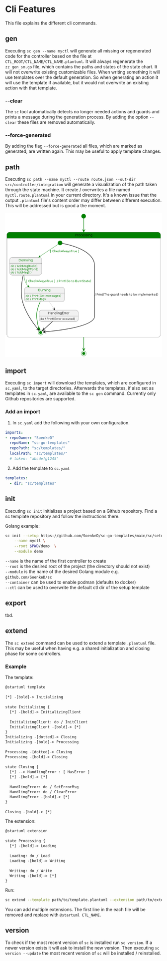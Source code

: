 # Cli Features
This file explains the different cli commands.

## gen
Executing `sc gen --name myctl` will generate 
all missing or regenerated code for the controller
based on the file at `CTL_ROOT/CTL_NAME/CTL_NAME.plantuml`.
It will always regenerate the `zz_gen_sm.go` file, 
which contains the paths and states of the state chart. 
It will not overwrite existing customizable files. 
When writing something it will use templates over the default generation.
So when generating an action it will use the template if available,
but it would not overwrite an existing action with that template.  

### --clear
The `sc` tool automatically detects no longer needed actions and guards
and prints a message during the generation process.
By adding the option `--clear` these files are removed automatically.

### --force-generated
By adding the flag `--force-generated` all files,
which are marked as generated,
are written again.
This may be useful to apply template changes.

## path
Executing `sc path --name myctl --route route.json --out-dir src/controller/integration` will generate
a visualization of the path taken through the state machine. 
It create / overwrites a file named `myctl.route.plantuml` 
in your current directory. 
It's a known issue that the output `.plantuml` file's content order may differ
between different execution.
This will be addressed but is good a the moment.

![Example output](imgs/feature_log_example.png)


## import
Executing `sc import` will download the templates,
which are configured in `sc.yaml`,
to the target directories.
Afterwards the templates,
if also set as templates in `sc.yaml`,
are available to the `sc gen` command.
Currently only Github repositories are supported. 

### Add an import
1. In `sc.yaml` add the following with your own configuration.
```yaml
imports:
- repoOwner: "SoenkeD"
  repoName: "sc-go-templates"
  repoPath: "sc/templates/"
  localPath: "sc/templates/"
  # token: "abcdefg1245"
```

2. Add the template to `sc.yaml`
```yaml
templates:
  - dir: "sc/templates"
```
## init
Executing `sc init` initializes a project
based on a Github repository.
Find a sc template repository and
follow the instructions there. 

Golang example:
```bash
sc init --setup https://github.com/SoenkeD/sc-go-templates/main/sc/setup \
	--name myctl \
	--root $PWD/demo  \
	--module demo
```
`--name` is the name of the first controller to create \
`--root` is the desired root of the project (the directory should not exist) \
`--module` is the name of the desired Golang module e.g. `github.com/SoenkeD/sc` \
`--container` can be used to enable podman (defaults to docker) \
`--ctl` can be used to overwrite the default ctl dir of the setup template

## export
tbd.

## extend
The `sc extend` command can be used to extend a template `.plantuml` file.
This may be useful when having e.g. a shared initialization and closing phase
for some controllers. 

### Example
The template:
```
@startuml template

[*] -[bold]-> Initializing

state Initializing {
  [*] -[bold]-> InitializingClient

  InitializingClient: do / InitClient
  InitializingClient -[bold]-> [*]
}
Initializing -[dotted]-> Closing
Initializing -[bold]-> Processing

Processing -[dotted]-> Closing
Processing -[bold]-> Closing

state Closing {
  [*] --> HandlingError : [ HasError ]
  [*] -[bold]-> [*]

  HandlingError: do / SetErrorMsg
  HandlingError: do / ClearError
  HandlingError -[bold]-> [*]
}

Closing -[bold]-> [*]
```

The extension:
```
@startuml extension

state Processing {
  [*] -[bold]-> Loading

  Loading: do / Load
  Loading -[bold]-> Writing

  Writing: do / Write
  Writing -[bold]-> [*]
}
```

Run:
```bash
sc extend --template path/to/template.plantuml --extension path/to/extension
```
You can add multiple extensions. 
The first line in the each file will be removed and 
replace with `@startuml CTL_NAME`.

## version
To check if the most recent version of `sc` is installed
run `sc version`.
If a newer version exists it will ask to install the new version.
Then executing `sc version --update` the most recent version of `sc`
will be installed / reinstalled. 
